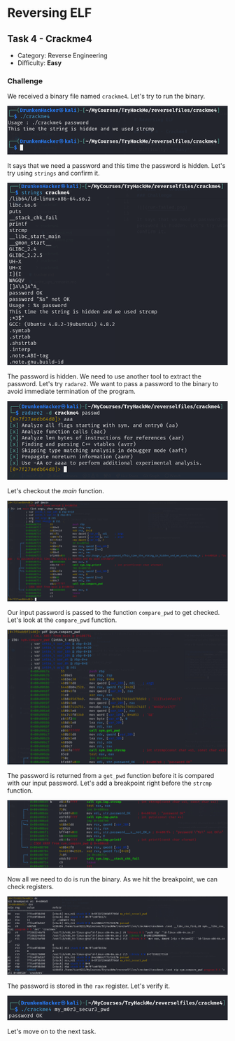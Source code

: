 # Reversing ELF

## Task 4 - Crackme4

* Category: Reverse Engineering
* Difficulty: **Easy**

### Challenge

We received a binary file named `crackme4`. Let's try to run the binary.

![](run-failed.png)

It says that we need a password and this time the password is hidden. Let's try using `strings` and confirm it.

![](passwd-hidden.png)

The password is hidden. We need to use another tool to extract the password. Let's try `radare2`. We want to pass a password to the binary to avoid immediate termination of the program.

![](open-radare2.png)

Let's checkout the *main* function.

![](main-function.png)

Our input password is passed to the function `compare_pwd` to get checked. Let's look at the `compare_pwd` function.

![](compare_pwd-function.png)

The password is returned from a `get_pwd` function before it is compared with our input password. Let's add a breakpoint right before the `strcmp` function.

![](breakpoint-added.png)

Now all we need to do is run the binary. As we hit the breakpoint, we can check registers.

![](stack-dump.png)

The password is stored in the `rax` register. Let's verify it.

![](password-verified.png)

Let's move on to the next task.